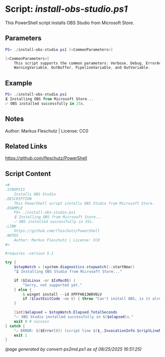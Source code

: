 Script: *install-obs-studio.ps1*
========================

This PowerShell script installs OBS Studio from Microsoft Store.

Parameters
----------
```powershell
PS> ./install-obs-studio.ps1 [<CommonParameters>]

[<CommonParameters>]
    This script supports the common parameters: Verbose, Debug, ErrorAction, ErrorVariable, WarningAction, 
    WarningVariable, OutBuffer, PipelineVariable, and OutVariable.
```

Example
-------
```powershell
PS> ./install-obs-studio.ps1
⏳ Installing OBS from Microsoft Store...
✅ OBS installed successfully in 25s.

```

Notes
-----
Author: Markus Fleschutz | License: CC0

Related Links
-------------
https://github.com/fleschutz/PowerShell

Script Content
--------------
```powershell
<#
.SYNOPSIS
	Installs OBS Studio
.DESCRIPTION
	This PowerShell script installs OBS Studio from Microsoft Store.
.EXAMPLE
	PS> ./install-obs-studio.ps1
	⏳ Installing OBS from Microsoft Store...
	✅ OBS installed successfully in 25s.
.LINK
	https://github.com/fleschutz/PowerShell
.NOTES
	Author: Markus Fleschutz | License: CC0
#>

#requires -version 5.1 

try {
	$stopWatch = [system.diagnostics.stopwatch]::startNew()
	"⏳ Installing OBS Studio from Microsoft Store..."

	if ($IsLinux -or $IsMacOS) {
		"Sorry, not supported yet."
	} else {
		& winget install --id XPFFH613W8V6LV 
		if ($lastExitCode -ne 0) { throw "Can't install OBS, is it already installed?" }
	}

	[int]$elapsed = $stopWatch.Elapsed.TotalSeconds
	"✅ OBS Studio installed successfully in $($elapsed)s."
	exit 0 # success
} catch {
	"⚠️ ERROR: $($Error[0]) (script line $($_.InvocationInfo.ScriptLineNumber))"
	exit 1
}
```

*(page generated by convert-ps2md.ps1 as of 08/25/2025 16:51:25)*
